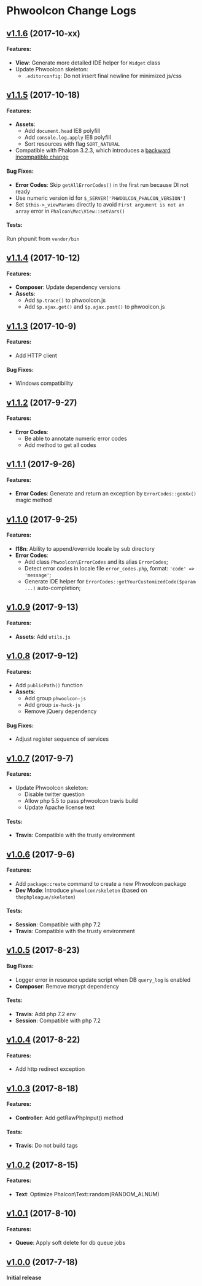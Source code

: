 # Phwoolcon Change Logs

## [v1.1.6](https://github.com/phwoolcon/phwoolcon/releases/tag/v1.1.6) (2017-10-xx)
#### Features:
* **View**: Generate more detailed IDE helper for `Widget` class
* Update Phwoolcon skeleton:
  - `.editorconfig`: Do not insert final newline for minimized js/css

## [v1.1.5](https://github.com/phwoolcon/phwoolcon/releases/tag/v1.1.5) (2017-10-18)
#### Features:
* **Assets**:
  - Add `document.head` IE8 polyfill
  - Add `console.log.apply` IE8 polyfill
  - Sort resources with flag `SORT_NATURAL`
* Compatible with Phalcon 3.2.3, which introduces a [backward incompatible change](https://github.com/phalcon/cphalcon/commit/3f703832786c7fb7a420bcf31ea0953ba538591d)

#### Bug Fixes:
* **Error Codes**: Skip `getAllErrorCodes()` in the first run because DI not ready
* Use numeric version id for `$_SERVER['PHWOOLCON_PHALCON_VERSION']`
* Set `$this->_viewParams` directly to avoid `First argument is not an array` error in `Phalcon\Mvc\View::setVars()`

#### Tests:
Run phpunit from `vendor/bin`

## [v1.1.4](https://github.com/phwoolcon/phwoolcon/releases/tag/v1.1.4) (2017-10-12)
#### Features:
* **Composer**: Update dependency versions
* **Assets**:
  - Add `$p.trace()` to phwoolcon.js
  - Add `$p.ajax.get()` and `$p.ajax.post()` to phwoolcon.js

## [v1.1.3](https://github.com/phwoolcon/phwoolcon/releases/tag/v1.1.3) (2017-10-9)
#### Features:
* Add HTTP client
#### Bug Fixes:
* Windows compatibility

## [v1.1.2](https://github.com/phwoolcon/phwoolcon/releases/tag/v1.1.2) (2017-9-27)
#### Features:
* **Error Codes**:
  - Be able to annotate numeric error codes
  - Add method to get all codes

## [v1.1.1](https://github.com/phwoolcon/phwoolcon/releases/tag/v1.1.1) (2017-9-26)
#### Features:
* **Error Codes**: Generate and return an exception by `ErrorCodes::genXx()` magic method

## [v1.1.0](https://github.com/phwoolcon/phwoolcon/releases/tag/v1.1.0) (2017-9-25)
#### Features:
* **I18n**: Ability to append/override locale by sub directory
* **Error Codes**:
  - Add class `Phwoolcon\ErrorCodes` and its alias `ErrorCodes`;
  - Detect error codes in locale file `error_codes.php`, format: `'code' => 'message'`;
  - Generate IDE helper for `ErrorCodes::getYourCustomizedCode($param ...)` auto-completion;

## [v1.0.9](https://github.com/phwoolcon/phwoolcon/releases/tag/v1.0.9) (2017-9-13)
#### Features:
* **Assets**: Add `utils.js`

## [v1.0.8](https://github.com/phwoolcon/phwoolcon/releases/tag/v1.0.8) (2017-9-12)
#### Features:
* Add `publicPath()` function
* **Assets**:
  - Add group `phwoolcon-js`
  - Add group `ie-hack-js`
  - Remove jQuery dependency

#### Bug Fixes:
* Adjust register sequence of services

## [v1.0.7](https://github.com/phwoolcon/phwoolcon/releases/tag/v1.0.7) (2017-9-7)
#### Features:
* Update Phwoolcon skeleton:
  - Disable twitter question
  - Allow php 5.5 to pass phwoolcon travis build
  - Update Apache license text

#### Tests:
* **Travis**: Compatible with the trusty environment

## [v1.0.6](https://github.com/phwoolcon/phwoolcon/releases/tag/v1.0.6) (2017-9-6)
#### Features:
* Add `package:create` command to create a new Phwoolcon package
* **Dev Mode**: Introduce `phwoolcon/skeleton` (based on `thephpleague/skeleton`)

#### Tests:
* **Session**: Compatible with php 7.2
* **Travis**: Compatible with the trusty environment

## [v1.0.5](https://github.com/phwoolcon/phwoolcon/releases/tag/v1.0.5) (2017-8-23)
#### Bug Fixes:
* Logger error in resource update script when DB `query_log` is enabled
* **Composer**: Remove mcrypt dependency
#### Tests:
* **Travis**: Add php 7.2 env
* **Session**: Compatible with php 7.2

## [v1.0.4](https://github.com/phwoolcon/phwoolcon/releases/tag/v1.0.4) (2017-8-22)
#### Features:
* Add http redirect exception

## [v1.0.3](https://github.com/phwoolcon/phwoolcon/releases/tag/v1.0.3) (2017-8-18)
#### Features:
* **Controller**: Add getRawPhpInput() method

#### Tests:
* **Travis**: Do not build tags

## [v1.0.2](https://github.com/phwoolcon/phwoolcon/releases/tag/v1.0.2) (2017-8-15)
#### Features:
* **Text**: Optimize Phalcon\Text::random(RANDOM_ALNUM)

## [v1.0.1](https://github.com/phwoolcon/phwoolcon/releases/tag/v1.0.1) (2017-8-10)
#### Features:
* **Queue**: Apply soft delete for db queue jobs

## [v1.0.0](https://github.com/phwoolcon/phwoolcon/releases/tag/v1.0.0) (2017-7-18)
#### Initial release
